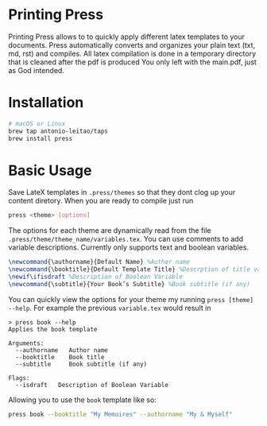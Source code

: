 # Printing Press

Printing Press allows to to quickly apply different latex templates to your documents.
Press automatically converts and organizes your plain text (txt, md, rst) and compiles.
All latex compilation is done in a temporary directory that is cleaned after the pdf is produced
You only left with the main.pdf, just as God intended.

# Installation
```bash
# macOS or Linux
brew tap antonio-leitao/taps
brew install press
```

# Basic Usage
Save LateX templates in `.press/themes` so that they dont clog up your content diretory.
When you are ready to compile just run

```bash
press <theme> [options]
```
The options for each theme are dynamically read from the file `.press/theme/theme_name/variables.tex`.
You can use comments to add variable descriptions.
Currently only supports text and boolean variables.

```tex
\newcommand{\authorname}{Default Name} %Author name
\newcommand{\booktitle}{Default Template Title} %Descrption of title variable
\newif\ifisdraft %Description of Boolean Variable
\newcommand{\subtitle}{Your Book’s Subtitle} %Book subtitle (if any)
```

You can quickly view the options for your theme my running `press [theme] --help`.
For example the previous `variable.tex` would result in 

```shell
> press book --help
Applies the book template

Arguments:
  --authorname   Author name
  --booktitle    Book title
  --subtitle     Book subtitle (if any)

Flags:
  --isdraft   Description of Boolean Variable
```

Allowing you to use the `book` template like so:

```bash
press book --booktitle "My Memoires" --authorname "My & Myself"
```
